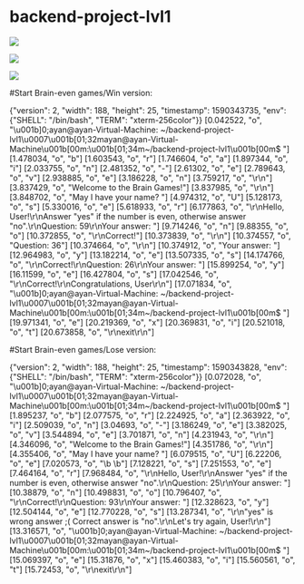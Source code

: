 # backend-project-lvl1
<a href="https://codeclimate.com/github/ayankz/backend-project-lvl1/maintainability"><img src="https://api.codeclimate.com/v1/badges/4de05ad3893a0db52e5e/maintainability" /></a>

<a href="https://codeclimate.com/github/ayankz/backend-project-lvl1/test_coverage"><img src="https://api.codeclimate.com/v1/badges/4de05ad3893a0db52e5e/test_coverage" /></a>

<img src= https://github.com/ayankz/backend-project-lvl1/workflows/GitHub-Actions-linter/badge.svg>


#Start Brain-even games/Win version:

{"version": 2, "width": 188, "height": 25, "timestamp": 1590343735, "env": {"SHELL": "/bin/bash", "TERM": "xterm-256color"}}
[0.042522, "o", "\u001b]0;ayan@ayan-Virtual-Machine: ~/backend-project-lvl1\u0007\u001b[01;32mayan@ayan-Virtual-Machine\u001b[00m:\u001b[01;34m~/backend-project-lvl1\u001b[00m$ "]
[1.478034, "o", "b"]
[1.603543, "o", "r"]
[1.746604, "o", "a"]
[1.897344, "o", "i"]
[2.033755, "o", "n"]
[2.481352, "o", "-"]
[2.61302, "o", "e"]
[2.789643, "o", "v"]
[2.938885, "o", "e"]
[3.186228, "o", "n"]
[3.759217, "o", "\r\n"]
[3.837429, "o", "Welcome to the Brain Games!"]
[3.837985, "o", "\r\n"]
[3.848702, "o", "May I have your name? "]
[4.974312, "o", "U"]
[5.128173, "o", "s"]
[5.330016, "o", "e"]
[5.618933, "o", "r"]
[6.177863, "o", "\r\nHello, User!\r\nAnswer \"yes\" if the number is even, otherwise answer \"no\".\r\nQuestion: 59\r\nYour answer: "]
[9.714246, "o", "n"]
[9.88355, "o", "o"]
[10.372855, "o", "\r\nCorrect!"]
[10.373839, "o", "\r\n"]
[10.374557, "o", "Question: 36"]
[10.374664, "o", "\r\n"]
[10.374912, "o", "Your answer: "]
[12.964983, "o", "y"]
[13.182214, "o", "e"]
[13.507335, "o", "s"]
[14.174766, "o", "\r\nCorrect!\r\nQuestion: 26\r\nYour answer: "]
[15.899254, "o", "y"]
[16.11599, "o", "e"]
[16.427804, "o", "s"]
[17.042546, "o", "\r\nCorrect!\r\nCongratulations, User\r\n"]
[17.071834, "o", "\u001b]0;ayan@ayan-Virtual-Machine: ~/backend-project-lvl1\u0007\u001b[01;32mayan@ayan-Virtual-Machine\u001b[00m:\u001b[01;34m~/backend-project-lvl1\u001b[00m$ "]
[19.971341, "o", "e"]
[20.219369, "o", "x"]
[20.369831, "o", "i"]
[20.521018, "o", "t"]
[20.673858, "o", "\r\nexit\r\n"]

#Start Brain-even games/Lose version:

{"version": 2, "width": 188, "height": 25, "timestamp": 1590343828, "env": {"SHELL": "/bin/bash", "TERM": "xterm-256color"}}
[0.072028, "o", "\u001b]0;ayan@ayan-Virtual-Machine: ~/backend-project-lvl1\u0007\u001b[01;32mayan@ayan-Virtual-Machine\u001b[00m:\u001b[01;34m~/backend-project-lvl1\u001b[00m$ "]
[1.895237, "o", "b"]
[2.077575, "o", "r"]
[2.224925, "o", "a"]
[2.363922, "o", "i"]
[2.509039, "o", "n"]
[3.04693, "o", "-"]
[3.186249, "o", "e"]
[3.382025, "o", "v"]
[3.544894, "o", "e"]
[3.701871, "o", "n"]
[4.231943, "o", "\r\n"]
[4.346096, "o", "Welcome to the Brain Games!"]
[4.351786, "o", "\r\n"]
[4.355406, "o", "May I have your name? "]
[6.079515, "o", "U"]
[6.22206, "o", "e"]
[7.020573, "o", "\b \b"]
[7.128221, "o", "s"]
[7.251553, "o", "e"]
[7.464164, "o", "r"]
[7.968484, "o", "\r\nHello, User!\r\nAnswer \"yes\" if the number is even, otherwise answer \"no\".\r\nQuestion: 25\r\nYour answer: "]
[10.38879, "o", "n"]
[10.498831, "o", "o"]
[10.796407, "o", "\r\nCorrect!\r\nQuestion: 93\r\nYour answer: "]
[12.328623, "o", "y"]
[12.504144, "o", "e"]
[12.770228, "o", "s"]
[13.287341, "o", "\r\n\"yes\" is wrong answer ;( Correct answer is \"no\".\r\nLet's try again, User!\r\n"]
[13.316571, "o", "\u001b]0;ayan@ayan-Virtual-Machine: ~/backend-project-lvl1\u0007\u001b[01;32mayan@ayan-Virtual-Machine\u001b[00m:\u001b[01;34m~/backend-project-lvl1\u001b[00m$ "]
[15.069397, "o", "e"]
[15.31876, "o", "x"]
[15.460383, "o", "i"]
[15.560561, "o", "t"]
[15.72453, "o", "\r\nexit\r\n"]
